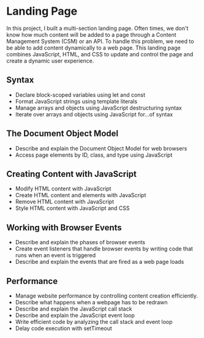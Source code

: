 # Landing Page

In this project, I built a multi-section landing page. Often times,
we don't know how much content will be added to a page
through a Content Management System (CSM) or an API. To handle this
problem, we need to be able to add content dynamically to a web page.
This landing page combines JavaScript, HTML, and CSS to update and
control the page and create a dynamic user experience.

## Syntax
* Declare block-scoped variables using let and const
* Format JavaScript strings using template literals
* Manage arrays and objects using JavaScript destructuring
 syntax
* Iterate over arrays and objects using JavaScript for...of
 syntax

## The Document Object Model
* Describe and explain the Document Object Model for web
 browsers
* Access page elements by ID, class, and type using JavaScript

## Creating Content with JavaScript
* Modify HTML content with JavaScript
* Create HTML content and elements with JavaScript
* Remove HTML content with JavaScript
* Style HTML content with JavaScript and CSS

## Working with Browser Events
*  Describe and explain the phases of browser events
* Create event listeners that handle browser events by
 writing code that runs when an event is triggered
* Describe and explain the events that are fired as a web
 page loads

## Performance
*  Manage website performance by controlling content
 creation efficiently.
* Describe what happens when a webpage has to be redrawn
* Describe and explain the JavaScript call stack
* Describe and explain the JavaScript event loop
* Write efficient code by analyzing the call stack and event
 loop
* Delay code execution with setTimeout
